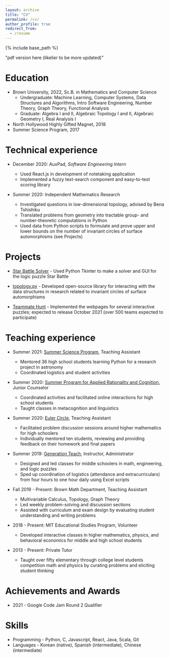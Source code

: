 ```yaml
---
layout: archive
title: "CV"
permalink: /cv/
author_profile: true
redirect_from:
  - /resume
---
```


{% include base_path %}

"pdf version here (likelier to be more updated)"

Education
======
* Brown University, 2022, Sc.B. in Mathematics and Computer Science
  * Undergraduate: Machine Learning, Computer Systems, Data Structures and Algorithms, Intro Software Engineering, Number Theory, Graph Theory, Functional Analysis
  * Graduate: Algebra I and II, Algebraic Topology I and II, Algebraic Geometry I, Real Analysis I
* North Hollywood Highly Gifted Magnet, 2018
* Summer Science Program, 2017

Technical experience
======
* December 2020: AuxPad, _Software Engineering Intern_
  * Used React.js in development of notetaking application 
  * Implemented a fuzzy text-search component and easy-to-test scoring library

* Summer 2020: Independent Mathematics Research
  * Investigated questions in low-dimensional topology, advised by Bena Tshishiku
  * Translated problems from geometry into tractable group- and number-theoretic computations in Python
  * Used data from Python scripts to formulate and prove upper and lower bounds on the number of invariant circles of surface automorphisms (see Projects)

  
Projects
======
* [Star Battle Solver](https://github.com/dominickjoo/star) - Used Python Tkinter to make a solver and GUI for the logic puzzle Star Battle

* [topology.py](https://github.com/dominickjoo/topology) - Developed open-source library for interacting with the data structures in research related to invariant circles of surface automorphisms

* [Teammate Hunt](https://teammatehunt.com/) - Implemented the webpages for several interactive puzzles; expected to release October 2021 (over 500 teams expected to participate)


Teaching experience
======
* Summer 2021: [Summer Science Program](https://www.summerscience.org/), Teaching Assistant
  * Mentored 36 high school students learning Python for a research project in astronomy
  * Coordinated logistics and student activities

* Summer 2020: [Summer Program for Applied Rationality and Cognition](https://www.sparc-camp.org/), Junior Counselor
  * Coordinated activities and facilitated online interactions for high school students
  * Taught classes in metacognition and linguistics

* Summer 2020: [Euler Circle](https://www.eulercircle.com/), Teaching Assistant
  * Facilitated problem discussion sessions around higher mathematics for high schoolers
  * Individually mentored ten students, reviewing and providing feedback on their homework and final papers

* Summer 2019: [Generation Teach](https://www.generationteach.org/), Instructor, Administrator
  * Designed and led classes for middle schoolers in math, engineering, and logic puzzles
  * Sped up coordination of logistics (attendance and extracurriculars) from four hours to one hour daily using Excel scripts

* Fall 2019 - Present: Brown Math Department, Teaching Assistant
  * Multivariable Calculus, Topology, Graph Theory
  * Led weekly problem-solving and discussion sections
  * Assisted with curriculum and exam design by evaluating student understanding and writing problems

* 2018 - Present: MIT Educational Studies Program, Volunteer
  * Developed interactive classes in higher mathematics, physics, and behavioral economics for middle and high school students

* 2013 - Present: Private Tutor
  * Taught over fifty elementary through college level students competition math and physics by curating problems and eliciting student thinking 


Achievements and Awards
======
* 2021 - Google Code Jam Round 2 Qualifier

Skills
======
* Programming - Python, C, Javascript, React, Java, Scala, Git
* Languages - Korean (native), Spanish (intermediate), Chinese (intermediate)